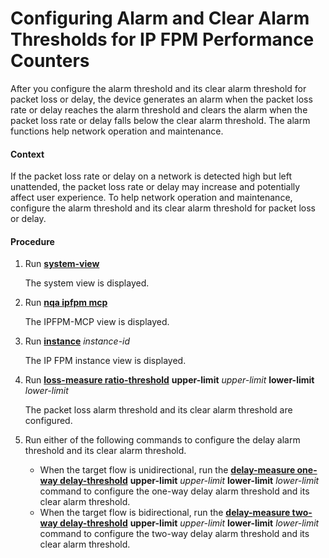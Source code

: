 Configuring Alarm and Clear Alarm Thresholds for IP FPM Performance Counters
============================================================================

After you configure the alarm threshold and its clear alarm threshold for packet loss or delay, the device generates an alarm when the packet loss rate or delay reaches the alarm threshold and clears the alarm when the packet loss rate or delay falls below the clear alarm threshold. The alarm functions help network operation and maintenance.

#### Context

If the packet loss rate or delay on a network is detected high but left unattended, the packet loss rate or delay may increase and potentially affect user experience. To help network operation and maintenance, configure the alarm threshold and its clear alarm threshold for packet loss or delay.


#### Procedure

1. Run [**system-view**](cmdqueryname=system-view)
   
   
   
   The system view is displayed.
2. Run [**nqa ipfpm mcp**](cmdqueryname=nqa+ipfpm+mcp)
   
   
   
   The IPFPM-MCP view is displayed.
3. Run [**instance**](cmdqueryname=instance) *instance-id*
   
   
   
   The IP FPM instance view is displayed.
4. Run [**loss-measure ratio-threshold**](cmdqueryname=loss-measure+ratio-threshold) **upper-limit** *upper-limit* **lower-limit** *lower-limit*
   
   
   
   The packet loss alarm threshold and its clear alarm threshold are configured.
5. Run either of the following commands to configure the delay alarm threshold and its clear alarm threshold.
   
   
   * When the target flow is unidirectional, run the [**delay-measure one-way delay-threshold**](cmdqueryname=delay-measure+one-way+delay-threshold) **upper-limit** *upper-limit* **lower-limit** *lower-limit* command to configure the one-way delay alarm threshold and its clear alarm threshold.
   * When the target flow is bidirectional, run the [**delay-measure two-way delay-threshold**](cmdqueryname=delay-measure+two-way+delay-threshold) **upper-limit** *upper-limit* **lower-limit** *lower-limit* command to configure the two-way delay alarm threshold and its clear alarm threshold.
